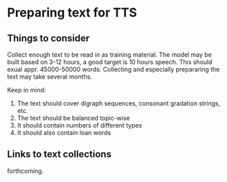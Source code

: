 Preparing text for TTS
======================

## Things to consider

Collect enough text to be read in as training material. The model may be built based on 3-12 hours, a good target is 10 hours speech. This should exual appr. 45000-50000 words. Collecting and especially prepararing the text may take several months.

Keep in mind:

1. The text should cover digraph sequences, consonant gradation strings, etc.
1. The text should be balanced topic-wise
1. It should contain numbers of different types
1. It should also contain loan words


## Links to text collections

forthcoming.


